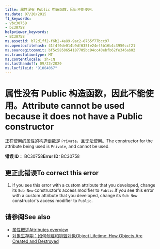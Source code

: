 ```yaml
---
title: 属性没有 Public 构造函数，因此不能使用。
ms.date: 07/20/2015
f1_keywords:
- vbc30758
- bc30758
helpviewer_keywords:
- BC30758
ms.assetid: b72d1ff2-f6b2-4a89-9ac2-8765f77bcc97
ms.openlocfilehash: 41f4f0de014b9df635fe24ef5b16b4c3950ccf21
ms.sourcegitcommit: bf5c5850654187705bc94cc40ebfb62fe346ab02
ms.translationtype: MT
ms.contentlocale: zh-CN
ms.lasthandoff: 09/23/2020
ms.locfileid: "91064067"
---
```

# <a name="attribute-cannot-be-used-because-it-does-not-have-a-public-constructor"></a><span data-ttu-id="0a094-102">属性没有 Public 构造函数，因此不能使用。</span><span class="sxs-lookup"><span data-stu-id="0a094-102">Attribute cannot be used because it does not have a Public constructor</span></span>

<span data-ttu-id="0a094-103">正在使用的属性的构造函数是 `Private`，且无法使用。</span><span class="sxs-lookup"><span data-stu-id="0a094-103">The constructor for the attribute being used is `Private`, and cannot be used.</span></span>  
  
 <span data-ttu-id="0a094-104">**错误 ID：** BC30758</span><span class="sxs-lookup"><span data-stu-id="0a094-104">**Error ID:** BC30758</span></span>  
  
## <a name="to-correct-this-error"></a><span data-ttu-id="0a094-105">更正此错误</span><span class="sxs-lookup"><span data-stu-id="0a094-105">To correct this error</span></span>  
  
1. <span data-ttu-id="0a094-106">If you see this error with a custom attribute that you developed, change its `Sub New` constructor's access modifier to `Public`.</span><span class="sxs-lookup"><span data-stu-id="0a094-106">If you see this error with a custom attribute that you developed, change its `Sub New` constructor's access modifier to `Public`.</span></span>  
  
## <a name="see-also"></a><span data-ttu-id="0a094-107">请参阅</span><span class="sxs-lookup"><span data-stu-id="0a094-107">See also</span></span>

- [<span data-ttu-id="0a094-108">属性概述</span><span class="sxs-lookup"><span data-stu-id="0a094-108">Attributes overview</span></span>](../programming-guide/concepts/attributes/index.md)
- [<span data-ttu-id="0a094-109">对象生存期：如何创建和销毁对象</span><span class="sxs-lookup"><span data-stu-id="0a094-109">Object Lifetime: How Objects Are Created and Destroyed</span></span>](../programming-guide/language-features/objects-and-classes/object-lifetime-how-objects-are-created-and-destroyed.md)

